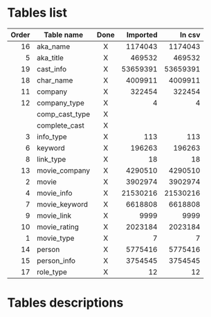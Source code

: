 # Tables list

| Order | Table name     | Done | Imported | In csv   |
| -----:| -------------- |:----:| --------:| --------:|
|    16 | aka_name       | X    |  1174043 |  1174043 |
|     5 | aka_title      | X    |   469532 |   469532 |
|    19 | cast_info      | X    | 53659391 | 53659391 |
|    18 | char_name      | X    |  4009911 |  4009911 |
|    11 | company        | X    |   322454 |   322454 |
|    12 | company_type   | X    |        4 |        4 |
|       | comp_cast_type | X    |          |          |
|       | complete_cast  | X    |          |          |
|     3 | info_type      | X    |      113 |      113 |
|     6 | keyword        | X    |   196263 |   196263 |
|     8 | link_type      | X    |       18 |       18 |
|    13 | movie_company  | X    |  4290510 |  4290510 |
|     2 | movie          | X    |  3902974 |  3902974 |
|     4 | movie_info     | X    | 21530216 | 21530216 |
|     7 | movie_keyword  | X    |  6618808 |  6618808 |
|     9 | movie_link     | X    |     9999 |     9999 |
|    10 | movie_rating   | X    |  2023184 |  2023184 |
|     1 | movie_type     | X    |        7 |        7 |
|    14 | person         | X    |  5775416 |  5775416 |
|    15 | person_info    | X    |  3754545 |  3754545 |
|    17 | role_type      | X    |       12 |       12 |

# Tables descriptions
